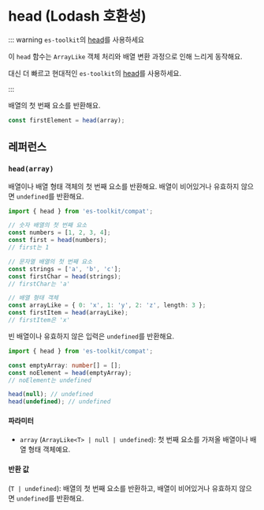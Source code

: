 # head (Lodash 호환성)

::: warning `es-toolkit`의 [head](../../array/head.md)를 사용하세요

이 `head` 함수는 `ArrayLike` 객체 처리와 배열 변환 과정으로 인해 느리게 동작해요.

대신 더 빠르고 현대적인 `es-toolkit`의 [head](../../array/head.md)를 사용하세요.

:::

배열의 첫 번째 요소를 반환해요.

```typescript
const firstElement = head(array);
```

## 레퍼런스

### `head(array)`

배열이나 배열 형태 객체의 첫 번째 요소를 반환해요. 배열이 비어있거나 유효하지 않으면 `undefined`를 반환해요.

```typescript
import { head } from 'es-toolkit/compat';

// 숫자 배열의 첫 번째 요소
const numbers = [1, 2, 3, 4];
const first = head(numbers);
// first는 1

// 문자열 배열의 첫 번째 요소
const strings = ['a', 'b', 'c'];
const firstChar = head(strings);
// firstChar는 'a'

// 배열 형태 객체
const arrayLike = { 0: 'x', 1: 'y', 2: 'z', length: 3 };
const firstItem = head(arrayLike);
// firstItem은 'x'
```

빈 배열이나 유효하지 않은 입력은 `undefined`를 반환해요.

```typescript
import { head } from 'es-toolkit/compat';

const emptyArray: number[] = [];
const noElement = head(emptyArray);
// noElement는 undefined

head(null); // undefined
head(undefined); // undefined
```

#### 파라미터

- `array` (`ArrayLike<T> | null | undefined`): 첫 번째 요소를 가져올 배열이나 배열 형태 객체예요.

#### 반환 값

(`T | undefined`): 배열의 첫 번째 요소를 반환하고, 배열이 비어있거나 유효하지 않으면 `undefined`를 반환해요.
